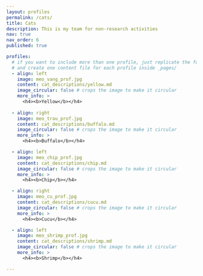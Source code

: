 ```yaml
---
layout: profiles
permalink: /cats/
title: Cats
description: This is my team for non-research activities
nav: true
nav_order: 6
published: true

profiles:
  # if you want to include more than one profile, just replicate the following block
  # and create one content file for each profile inside _pages/
  - align: left
    image: meo_vang_prof.jpg
    content: cat_descriptions/yellow.md
    image_circular: false # crops the image to make it circular
    more_info: >
      <h4><b>Yellow</b></h4>
  
  - align: right
    image: meo_trau_prof.jpg
    content: cat_descriptions/buffalo.md
    image_circular: false # crops the image to make it circular
    more_info: >
      <h4><b>Buffalo</b></h4>

  - align: left
    image: meo_chip_prof.jpg
    content: cat_descriptions/chip.md
    image_circular: false # crops the image to make it circular
    more_info: >
      <h4><b>Chip</b></h4>

  - align: right
    image: meo_cu_prof.jpg
    content: cat_descriptions/cucu.md
    image_circular: false # crops the image to make it circular
    more_info: >
      <h4><b>Cucu</b></h4>

  - align: left
    image: meo_shrimp_prof.jpg
    content: cat_descriptions/shrimp.md
    image_circular: false # crops the image to make it circular
    more_info: >
      <h4><b>Shrimp</b></h4>

---
```

